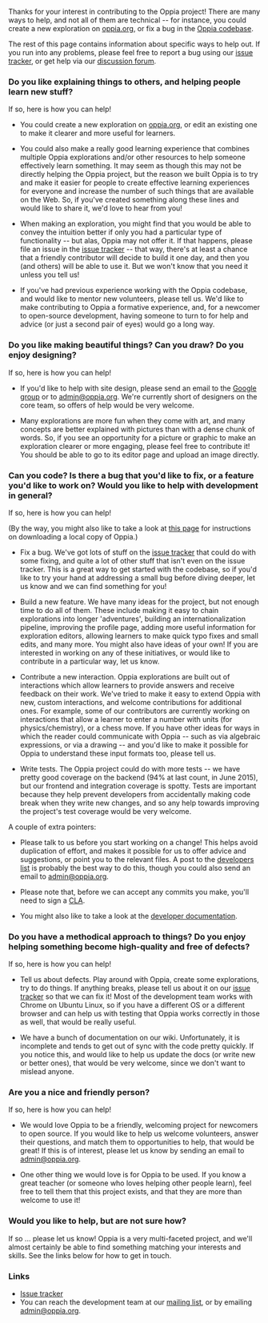 Thanks for your interest in contributing to the Oppia project! There are many ways to help, and not all of them are technical -- for instance, you could create a new exploration on [oppia.org](https://www.oppia.org), or fix a bug in the [Oppia codebase](https://github.com/oppia/oppia/).

The rest of this page contains information about specific ways to help out. If you run into any problems, please feel free to report a bug using our [issue tracker](https://github.com/oppia/oppia/issues), or get help via our [discussion forum](https://groups.google.com/forum/?fromgroups#!forum/oppia).

### Do you like explaining things to others, and helping people learn new stuff? ###

If so, here is how you can help!

  * You could create a new exploration on [oppia.org](https://www.oppia.org), or edit an existing one to make it clearer and more useful for learners.

  * You could also make a really good learning experience that combines multiple Oppia explorations and/or other resources to help someone effectively learn something. It may seem as though this may not be directly helping the Oppia project, but the reason we built Oppia is to try and make it easier for people to create effective learning experiences for everyone and increase the number of such things that are available on the Web. So, if you've created something along these lines and would like to share it, we'd love to hear from you!

  * When making an exploration, you might find that you would be able to convey the intuition better if only you had a particular type of functionality -- but alas, Oppia may not offer it. If that happens, please file an issue in the [issue tracker](https://github.com/oppia/oppia/issues) -- that way, there's at least a chance that a friendly contributor will decide to build it one day, and then you (and others) will be able to use it. But we won't know that you need it unless you tell us!

  * If you've had previous experience working with the Oppia codebase, and would like to mentor new volunteers, please tell us. We'd like to make contributing to Oppia a formative experience, and, for a newcomer to open-source development, having someone to turn to for help and advice (or just a second pair of eyes) would go a long way.

### Do you like making beautiful things? Can you draw? Do you enjoy designing? ###

If so, here is how you can help!

  * If you'd like to help with site design, please send an email to the [Google group](https://groups.google.com/forum/?fromgroups#!forum/oppia-dev) or to admin@oppia.org. We're currently short of designers on the core team, so offers of help would be very welcome.

  * Many explorations are more fun when they come with art, and many concepts are better explained with pictures than with a dense chunk of words. So, if you see an opportunity for a picture or graphic to make an exploration clearer or more engaging, please feel free to contribute it! You should be able to go to its editor page and upload an image directly.

### Can you code? Is there a bug that you'd like to fix, or a feature you'd like to work on? Would you like to help with development in general? ###

If so, here is how you can help!

(By the way, you might also like to take a look at [this page](GettingStarted.md) for instructions on downloading a local copy of Oppia.)

  * Fix a bug. We've got lots of stuff on the [issue tracker](https://github.com/oppia/oppia/issues) that could do with some fixing, and quite a lot of other stuff that isn't even on the issue tracker. This is a great way to get started with the codebase, so if you'd like to try your hand at addressing a small bug before diving deeper, let us know and we can find something for you!

  * Build a new feature. We have many ideas for the project, but not enough time to do all of them. These include making it easy to chain explorations into longer 'adventures', building an internationalization pipeline, improving the profile page, adding more useful information for exploration editors, allowing learners to make quick typo fixes and small edits, and many more. You might also have ideas of your own! If you are interested in working on any of these initiatives, or would like to contribute in a particular way, let us know.

  * Contribute a new interaction. Oppia explorations are built out of interactions which allow learners to provide answers and receive feedback on their work. We've tried to make it easy to extend Oppia with new, custom interactions, and welcome contributions for additional ones. For example, some of our contributors are currently working on interactions that allow a learner to enter a number with units (for physics/chemistry), or a chess move. If you have other ideas for ways in which the reader could communicate with Oppia -- such as via algebraic expressions, or via a drawing -- and you'd like to make it possible for Oppia to understand these input formats too, please tell us.

  * Write tests. The Oppia project could do with more tests -- we have pretty good coverage on the backend (94% at last count, in June 2015), but our frontend and integration coverage is spotty. Tests are important because they help prevent developers from accidentally making code break when they write new changes, and so any help towards improving the project's test coverage would be very welcome.

A couple of extra pointers:

  * Please talk to us before you start working on a change! This helps avoid duplication of effort, and makes it possible for us to offer advice and suggestions, or point you to the relevant files. A post to the [developers list](https://groups.google.com/forum/?fromgroups#!forum/oppia-dev) is probably the best way to do this, though you could also send an email to admin@oppia.org.

  * Please note that, before we can accept any commits you make, you'll need to sign a [CLA](https://developers.google.com/open-source/cla/individual).

  * You might also like to take a look at the [developer documentation](Documentation.md).

### Do you have a methodical approach to things? Do you enjoy helping something become high-quality and free of defects? ###

If so, here is how you can help!

  * Tell us about defects. Play around with Oppia, create some explorations, try to do things. If anything breaks, please tell us about it on our [issue tracker](https://github.com/oppia/oppia/issues) so that we can fix it! Most of the development team works with Chrome on Ubuntu Linux, so if you have a different OS or a different browser and can help us with testing that Oppia works correctly in those as well, that would be really useful.

  * We have a bunch of documentation on our wiki. Unfortunately, it is incomplete and tends to get out of sync with the code pretty quickly. If you notice this, and would like to help us update the docs (or write new or better ones), that would be very welcome, since we don't want to mislead anyone.

### Are you a nice and friendly person? ###

If so, here is how you can help!

  * We would love Oppia to be a friendly, welcoming project for newcomers to open source. If you would like to help us welcome volunteers, answer their questions, and match them to opportunities to help, that would be great! If this is of interest, please let us know by sending an email to admin@oppia.org.

  * One other thing we would love is for Oppia to be used. If you know a great teacher (or someone who loves helping other people learn), feel free to tell them that this project exists, and that they are more than welcome to use it!

### Would you like to help, but are not sure how? ###

If so ... please let us know! Oppia is a very multi-faceted project, and we'll almost certainly be able to find something matching your interests and skills. See the links below for how to get in touch.


### Links ###

  * [Issue tracker](https://github.com/oppia/oppia/issues)
  * You can reach the development team at our [mailing list](https://groups.google.com/forum/?fromgroups#!forum/oppia-dev), or by emailing admin@oppia.org.
